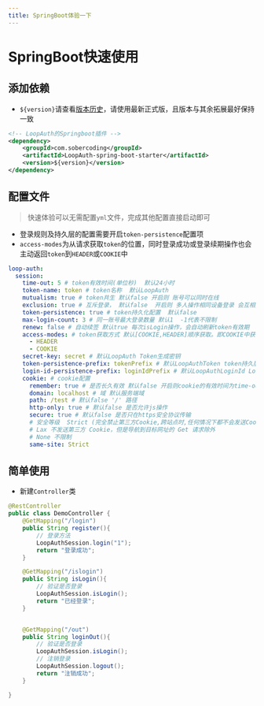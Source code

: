 ```yaml
---
title: SpringBoot体验一下
---
```


# SpringBoot快速使用

## 添加依赖

- `${version}`请查看[版本历史](../preamble/version.md)，请使用最新正式版，且版本与其余拓展最好保持一致

```xml
<!-- LoopAuth的Springboot插件 -->
<dependency>
    <groupId>com.sobercoding</groupId>
    <artifactId>LoopAuth-spring-boot-starter</artifactId>
    <version>${version}</version>
</dependency>
```

## 配置文件

> 快速体验可以无需配置`yml`文件，完成其他配置直接启动即可

- 登录规则及持久层的配置需要开启`token-persistence`配置项
- `access-modes`为从请求获取`token`的位置，同时登录成功或登录续期操作也会主动返回`token`到`HEADER`或`COOKIE`中

```yml
loop-auth:
  session:
    time-out: 5 # token有效时间(单位秒)  默认24小时
    token-name: token # token名称  默认LoopAuth
    mutualism: true # token共生 默认false 开启则 账号可以同时在线
    exclusion: true # 互斥登录， 默认false  开启则 多人操作相同设备登录 会互相挤掉线（只有在 mutualism=true 时此配置才有效）
    token-persistence: true # token持久化配置  默认false
    max-login-count: 3 # 同一账号最大登录数量 默认1  -1代表不限制
    renew: false # 自动续签 默认true 每次isLogin操作，会自动刷新token有效期
    access-modes: # token获取方式 默认[COOKIE,HEADER]顺序获取。即COOKIE中获取到鉴权成功，则不前往HEADER获取
      - HEADER
      - COOKIE
    secret-key: secret # 默认LoopAuth Token生成密钥
    token-persistence-prefix: tokenPrefix # 默认LoopAuthToken token持久层存储的前缀
    login-id-persistence-prefix: loginIdPrefix # 默认LoopAuthLoginId LoginId持久层存储的前缀
    cookie: # cookie配置
      remember: true # 是否长久有效 默认false 开启则cookie的有效时间为time-out,关闭则网页关闭后cookie丢失
      domain: localhost # 域 默认服务端域
      path: /test # 默认false '/' 路径
      http-only: true # 默认false 是否允许js操作
      secure: true # 默认false 是否只在https安全协议传输
      # 安全等级  Strict (完全禁止第三方Cookie,跨站点时,任何情况下都不会发送Cookie) 默认不限制
      # Lax 不发送第三方 Cookie，但是导航到目标网址的 Get 请求除外
      # None 不限制
      same-site: Strict
```

## 简单使用
- 新建`Controller`类

```java
@RestController
public class DemoController {
    @GetMapping("/login")
    public String register(){
        // 登录方法
        LoopAuthSession.login("1");
        return "登录成功";
    }

    @GetMapping("/islogin")
    public String isLogin(){
        // 验证是否登录
        LoopAuthSession.isLogin();
        return "已经登录";
    }


    @GetMapping("/out")
    public String loginOut(){
        // 验证是否登录
        LoopAuthSession.isLogin();
        // 注销登录
        LoopAuthSession.logout();
        return "注销成功";
    }

}
```